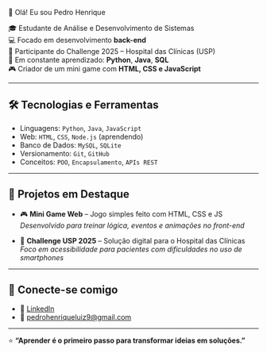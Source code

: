  👋 Olá! Eu sou Pedro Henrique

🎓 Estudante de Análise e Desenvolvimento de Sistemas  
💻 Focado em desenvolvimento **back-end**  
🚀 Participante do Challenge 2025 – Hospital das Clínicas (USP)  
🧠 Em constante aprendizado: **Python**, **Java**, **SQL**  
🎮 Criador de um mini game com **HTML, CSS e JavaScript**

---

## 🛠️ Tecnologias e Ferramentas

- Linguagens: `Python`, `Java`, `JavaScript`
- Web: `HTML`, `CSS`, `Node.js` (aprendendo)
- Banco de Dados: `MySQL`, `SQLite`
- Versionamento: `Git`, `GitHub`
- Conceitos: `POO`, `Encapsulamento`, `APIs REST`

---

## 📌 Projetos em Destaque

- 🎮 **Mini Game Web** – Jogo simples feito com HTML, CSS e JS  
  _Desenvolvido para treinar lógica, eventos e animações no front-end_  
  

- 🏥 **Challenge USP 2025** – Solução digital para o Hospital das Clínicas  
  _Foco em acessibilidade para pacientes com dificuldades no uso de smartphones_  
  

---

## 🤝 Conecte-se comigo

- 💼 [LinkedIn](https://www.linkedin.com/https://www.linkedin.com/in/pedro-henrique-luiz-alves-duarte-4645b128a/)  
- 📧 pedrohenriqueluiz9@gmail.com

---

⭐ **“Aprender é o primeiro passo para transformar ideias em soluções.”**
